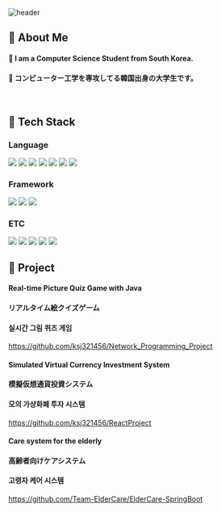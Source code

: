 <div>
  
  <!--Header-->
  ![header](https://capsule-render.vercel.app/api?type=waving&color=gradient&height=300&section=header&text=Good%20to%20see%20you%20%F0%9F%A4%97)
  
</div>

<div>
  <!--Body-->
  
  ## 👀 About Me
  #### :raising_hand: I am a Computer Science Student from South Korea.
  #### :raising_hand: コンピューター工学を専攻してる韓国出身の大学生です。
  <br/>

  ## 🧱 Tech Stack
  ### Language
  <!--Java-->
  <img src="https://img.shields.io/badge/Java-3776AB?style=flat-square&logo=Python&logoColor=white"/>
  <!--JavaScript-->
  <img src="https://img.shields.io/badge/JavaScript-F7DF1E?style=flat-square&logo=JavaScript&logoColor=white"/>
  <!--Python-->
  <img src="https://img.shields.io/badge/Python-FE9A2E?style=flat-square&logo=Python&logoColor=white"/>
  <!--HTML5-->
  <img src="https://img.shields.io/badge/HTML5-E34F26?style=flat-square&logo=HTML5&logoColor=white"/>
  <!--CSS-->
  <img src="https://img.shields.io/badge/CSS3-1572B6?style=flat-square&logo=CSS3&logoColor=white"/>
  <!--C-->
  <img src="https://img.shields.io/badge/C-A8B9CC?style=flat-square&logo=C&logoColor=white"/>
  <!--C++-->
  <img src="https://img.shields.io/badge/C++-00599C?style=flat-square&logo=C%2B%2B&logoColor=white"/>

  <br/>
  
  ### Framework
  <!--Springboot-->
  <img src="https://img.shields.io/badge/SpringBoot-EE4C2C?style=flat-square&logo=springboot&logoColor=white"/>
  <!--React-->
  <img src="https://img.shields.io/badge/React-61DAFB?style=flat-square&logo=React&logoColor=white"/>
  <!--Flask-->
  <img src="https://img.shields.io/badge/Flask-000000?style=flat-square&logo=flask&logoColor=white"/>
  <br/>

  ### ETC
  <!--Amazon AWS-->
  <img src="https://img.shields.io/badge/Amazon EC2-232F3E?style=flat-square&logo=amazonec2&logoColor=white"/>
  <!--Amazon RDS-->
  <img src="https://img.shields.io/badge/Amazon RDS-527FFF?style=flat-square&logo=amazonrds&logoColor=white"/>
  <!--MySQL-->
  <img src="https://img.shields.io/badge/MySQL-4479A1?style=flat-square&logo=MySQL&logoColor=white"/>
  <!--Amazon S3-->
  <img src="https://img.shields.io/badge/Amazon S3-82FA58?style=flat-square&logo=amazons3&logoColor=black"/>
  <!--TensorFlow-->
  <img src="https://img.shields.io/badge/TensorFlow-FF6F00?style=flat-square&logo=tensorflow&logoColor=white"/>


  ## :running: Project
  #### Real-time Picture Quiz Game with Java
  #### リアルタイム絵クイズゲーム
  #### 실시간 그림 퀴즈 게임
  https://github.com/ksj321456/Network_Programming_Project

  #### Simulated Virtual Currency Investment System
  #### 模擬仮想通貨投資システム
  #### 모의 가상화폐 투자 시스템
  https://github.com/ksj321456/ReactProject

  #### Care system for the elderly
  #### 高齢者向けケアシステム
  #### 고령자 케어 시스템
  https://github.com/Team-ElderCare/ElderCare-SpringBoot  

</div>
